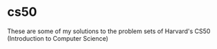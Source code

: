 # cs50
These are some of my solutions to the problem sets of Harvard's CS50 (Introduction to Computer Science)
